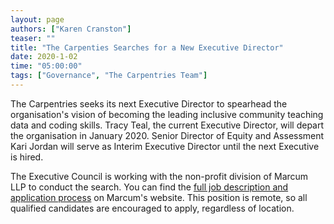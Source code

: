 ```yaml
---
layout: page
authors: ["Karen Cranston"]
teaser: ""
title: "The Carpenties Searches for a New Executive Director"
date: 2020-1-02
time: "05:00:00"
tags: ["Governance", "The Carpentries Team"]
---
```


The Carpentries seeks its next Executive Director to spearhead the
organisation's vision of becoming the leading inclusive community teaching data
and coding skills. Tracy Teal, the current Executive Director, will depart the
organisation in January 2020. Senior Director of Equity and Assessment Kari
Jordan will serve as Interim Executive Director until the next Executive is
hired.

The Executive Council is working with the non-profit division of Marcum LLP to
conduct the search. You can find the [full job description and application
process](http://www.marcumllp.com/executive-search/executive-director-the-carpentries)
on Marcum's website. This position is remote, so all qualified candidates are
encouraged to apply, regardless of location.
